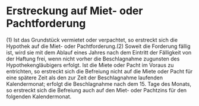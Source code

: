 # Erstreckung auf Miet- oder Pachtforderung

(1) Ist das Grundstück vermietet oder verpachtet, so erstreckt sich die Hypothek auf die Miet- oder Pachtforderung.(2) Soweit die Forderung fällig ist, wird sie mit dem Ablauf eines Jahres nach dem Eintritt der Fälligkeit von der Haftung frei, wenn nicht vorher die Beschlagnahme zugunsten des Hypothekengläubigers erfolgt. Ist die Miete oder Pacht im Voraus zu entrichten, so erstreckt sich die Befreiung nicht auf die Miete oder Pacht für eine spätere Zeit als den zur Zeit der Beschlagnahme laufenden Kalendermonat; erfolgt die Beschlagnahme nach dem 15. Tage des Monats, so erstreckt sich die Befreiung auch auf den Miet- oder Pachtzins für den folgenden Kalendermonat. 

